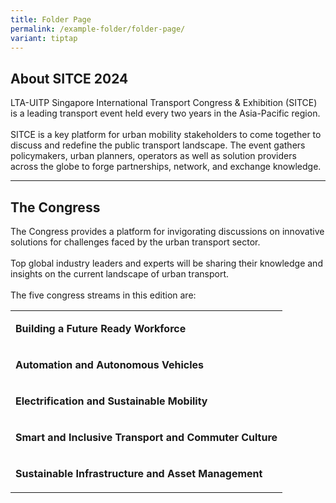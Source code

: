 ```yaml
---
title: Folder Page
permalink: /example-folder/folder-page/
variant: tiptap
---
```

<h2>About SITCE 2024</h2>
<p>LTA-UITP Singapore International Transport Congress &amp; Exhibition (SITCE)
is a leading transport event held every two years in the Asia-Pacific region.
<br>
<br>SITCE is a key platform for urban mobility stakeholders to come together
to discuss and redefine the public transport landscape. The event gathers
policymakers, urban planners, operators as well as solution providers across
the globe to forge partnerships, network, and exchange knowledge.</p>
<hr>
<h2>The Congress</h2>
<p>The Congress provides a platform for invigorating discussions on innovative
solutions for&nbsp;challenges faced by the urban transport sector.
<br>
<br>Top global industry leaders and experts will be sharing their knowledge
and insights on the current landscape of urban transport.
<br>
<br>The five congress streams in this edition are:&nbsp;</p>
<table style="minWidth: 25px">
<colgroup>
<col>
</colgroup>
<tbody>
<tr>
<td rowspan="1" colspan="1">
<p><strong>Building a Future Ready Workforce</strong>
</p>
</td>
</tr>
<tr>
<td rowspan="1" colspan="1">
<p><strong>Automation and Autonomous Vehicles</strong>
</p>
</td>
</tr>
<tr>
<td rowspan="1" colspan="1">
<p><strong>Electrification and Sustainable Mobility</strong>
</p>
</td>
</tr>
<tr>
<td rowspan="1" colspan="1">
<p><strong>Smart and Inclusive Transport and Commuter Culture</strong>
</p>
</td>
</tr>
<tr>
<td rowspan="1" colspan="1">
<p><strong>Sustainable Infrastructure and Asset Management</strong>
</p>
</td>
</tr>
</tbody>
</table>
<p></p>